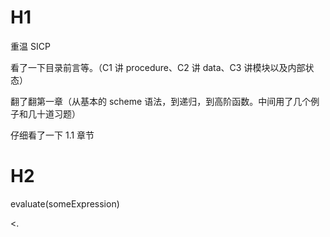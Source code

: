 # H1

重温 SICP

看了一下目录前言等。（C1 讲 procedure、C2 讲 data、C3 讲模块以及内部状态）

翻了翻第一章（从基本的 scheme 语法，到递归，到高阶函数。中间用了几个例子和几十道习题）

仔细看了一下 1.1 章节

# H2

evaluate(someExpression)

<. <the result>
